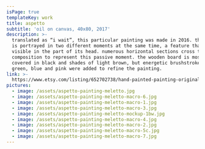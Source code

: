 ```yaml
---
isPage: true
templateKey: work
title: aspetto
subtitle: 'oil on canvas, 40x80, 2017'
description: >-
  translated as “i wait”, this particular painting was made in 2016. the subject
  is portrayed in two different moments at the same time, a feature that is most
  visible in the part of its head. numerous horizontal sections cross the
  composition to represent this passive moment. the wooden board is mostly
  covered in black and shades of light brown, but energetic brushstrokes of
  green, blue and pink were added to refine the painting.
link: >-
  https://www.etsy.com/listing/652702738/hand-painted-painting-original?ref=shop_home_active_13&frs=1
pictures:
  - image: /assets/aspetto-painting-meletto.jpg
  - image: /assets/aspetto-painting-meletto-macro-6.jpg
  - image: /assets/aspetto-painting-meletto-macro-1.jpg
  - image: /assets/aspetto-painting-meletto-macro-3.jpg
  - image: /assets/aspetto-painting-meletto-mockup-1bw.jpg
  - image: /assets/aspetto-painting-meletto-macro-4.jpg
  - image: /assets/aspetto-painting-meletto-macro-2.jpg
  - image: /assets/aspetto-painting-meletto-macro-5c.jpg
  - image: /assets/aspetto-painting-meletto-macro-7.jpg
---
```


